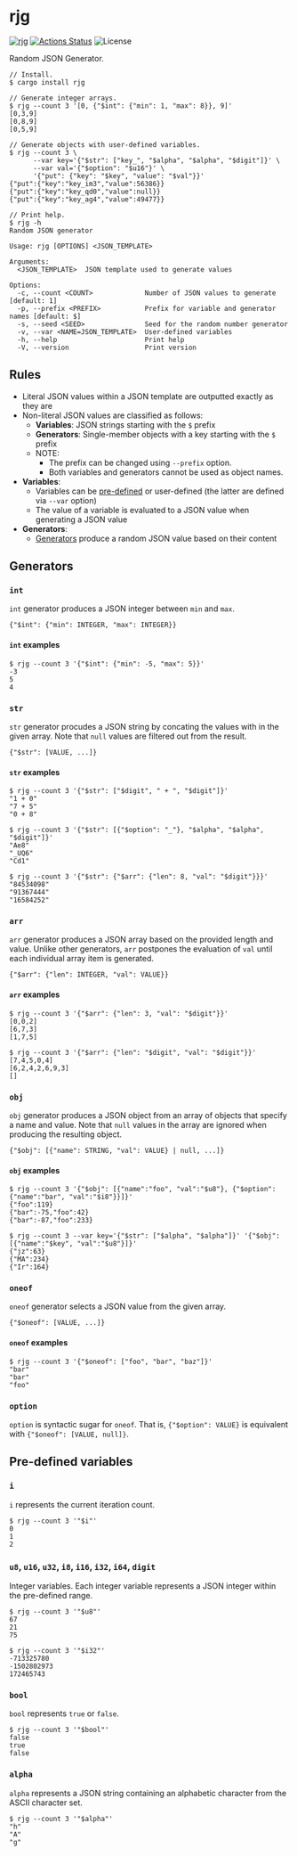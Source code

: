 rjg
===

[![rjg](https://img.shields.io/crates/v/rjg.svg)](https://crates.io/crates/rjg)
[![Actions Status](https://github.com/sile/rjg/workflows/CI/badge.svg)](https://github.com/sile/rjg/actions)
![License](https://img.shields.io/crates/l/rjg)

Random JSON Generator.

```console
// Install.
$ cargo install rjg

// Generate integer arrays.
$ rjg --count 3 '[0, {"$int": {"min": 1, "max": 8}}, 9]'
[0,3,9]
[0,8,9]
[0,5,9]

// Generate objects with user-defined variables.
$ rjg --count 3 \
      --var key='{"$str": ["key_", "$alpha", "$alpha", "$digit"]}' \
      --var val='{"$option": "$u16"}' \
      '{"put": {"key": "$key", "value": "$val"}}'
{"put":{"key":"key_im3","value":56386}}
{"put":{"key":"key_qd0","value":null}}
{"put":{"key":"key_ag4","value":49477}}

// Print help.
$ rjg -h
Random JSON generator

Usage: rjg [OPTIONS] <JSON_TEMPLATE>

Arguments:
  <JSON_TEMPLATE>  JSON template used to generate values

Options:
  -c, --count <COUNT>             Number of JSON values to generate [default: 1]
  -p, --prefix <PREFIX>           Prefix for variable and generator names [default: $]
  -s, --seed <SEED>               Seed for the random number generator
  -v, --var <NAME=JSON_TEMPLATE>  User-defined variables
  -h, --help                      Print help
  -V, --version                   Print version
```

Rules
-----

- Literal JSON values within a JSON template are outputted exactly as they are
- Non-literal JSON values are classified as follows:
  - **Variables**: JSON strings starting with the `$` prefix
  - **Generators**: Single-member objects with a key starting with the `$` prefix
  - NOTE:
    - The prefix can be changed using `--prefix` option.
    - Both variables and generators cannot be used as object names.
- **Variables**:
  - Variables can be [pre-defined](#pre-defined-variables) or user-defined (the latter are defined via `--var` option)
  - The value of a variable is evaluated to a JSON value when generating a JSON value
- **Generators**:
  - [Generators](#generators) produce a random JSON value based on their content

Generators
----------

### `int`

`int` generator produces a JSON integer between `min` and `max`.

```
{"$int": {"min": INTEGER, "max": INTEGER}}
```

#### `int` examples

```console
$ rjg --count 3 '{"$int": {"min": -5, "max": 5}}'
-3
5
4
```

### `str`

`str` generator procudes a JSON string by concating the values with in the given array.
Note that `null` values are filtered out from the result.

```
{"$str": [VALUE, ...]}
```

#### `str` examples

```console
$ rjg --count 3 '{"$str": ["$digit", " + ", "$digit"]}'
"1 + 0"
"7 + 5"
"0 + 8"

$ rjg --count 3 '{"$str": [{"$option": "_"}, "$alpha", "$alpha", "$digit"]}'
"Ae8"
"_UQ6"
"Cd1"

$ rjg --count 3 '{"$str": {"$arr": {"len": 8, "val": "$digit"}}}'
"84534098"
"91367444"
"16584252"
```

### `arr`

`arr` generator produces a JSON array based on the provided length and value.
Unlike other generators, `arr` postpones the evaluation of `val` until each individual array item is generated.

```
{"$arr": {"len": INTEGER, "val": VALUE}}
```

#### `arr` examples

```console
$ rjg --count 3 '{"$arr": {"len": 3, "val": "$digit"}}'
[0,0,2]
[6,7,3]
[1,7,5]

$ rjg --count 3 '{"$arr": {"len": "$digit", "val": "$digit"}}'
[7,4,5,0,4]
[6,2,4,2,6,9,3]
[]
```

### `obj`

`obj` generator produces a JSON object from an array of objects that specify a name and value.
Note that `null` values in the array are ignored when producing the resulting object.

```
{"$obj": [{"name": STRING, "val": VALUE} | null, ...]}
```

#### `obj` examples

```console
$ rjg --count 3 '{"$obj": [{"name":"foo", "val":"$u8"}, {"$option":{"name":"bar", "val":"$i8"}}]}'
{"foo":119}
{"bar":-75,"foo":42}
{"bar":-87,"foo":233}

$ rjg --count 3 --var key='{"$str": ["$alpha", "$alpha"]}' '{"$obj": [{"name":"$key", "val":"$u8"}]}'
{"jz":63}
{"MA":234}
{"Ir":164}
```

### `oneof`

`oneof` generator selects a JSON value from the given array.

```
{"$oneof": [VALUE, ...]}
```

#### `oneof` examples

```console
$ rjg --count 3 '{"$oneof": ["foo", "bar", "baz"]}'
"bar"
"bar"
"foo"
```

### `option`

`option` is syntactic sugar for `oneof`.
That is, `{"$option": VALUE}` is equivalent with `{"$oneof": [VALUE, null]}`.

Pre-defined variables
---------------------

### `i`

`i` represents the current iteration count.

```console
$ rjg --count 3 '"$i"'
0
1
2
```

### `u8`, `u16`, `u32`, `i8`, `i16`, `i32`, `i64`, `digit`

Integer variables.
Each integer variable represents a JSON integer within the pre-defined range.

```console
$ rjg --count 3 '"$u8"'
67
21
75

$ rjg --count 3 '"$i32"'
-713325780
-1502802973
172465743
```

### `bool`

`bool` represents `true` or `false`.

```console
$ rjg --count 3 '"$bool"'
false
true
false
```

### `alpha`

`alpha` represents a JSON string containing an alphabetic character from the ASCII character set.

```console
$ rjg --count 3 '"$alpha"'
"h"
"A"
"g"
```
